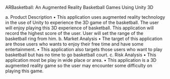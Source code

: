 ARBasketball: An Augmented Reality Basketball Games Using Unity 3D

a.	Product Description
•	This application uses augmented reality technology in the use of Unity to experience the 3D game of the basketball. The user will enjoy playing this 3D experience of basketball. This application will record the highest score of the user. User will set the range of the basketball ring from him. 
b.	Market Analysis
•	The target of this application are those users who wants to enjoy their free time and have some entertainment.
•	This application also targets those users who want to play basketball but has no time to go basketball court.
c.	Risk Analysis
•	This application most be play in wide place or area.
•	This application is a 3D augmented reality game so the user may encounter some difficulty on playing this game.
